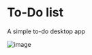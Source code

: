 # To-Do list
A simple to-do desktop app

![image](https://github.com/sefi0609/app1/assets/81361291/e04a11e9-9e04-43b5-9412-a4b264455e8a)
